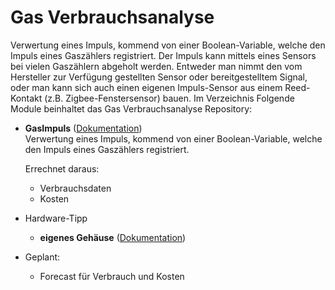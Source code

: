 # Gas Verbrauchsanalyse

Verwertung eines Impuls, kommend von einer Boolean-Variable, welche den Impuls eines Gaszählers registriert. Der Impuls kann mittels eines Sensors bei vielen Gaszählern abgeholt werden. Entweder man nimmt den vom Hersteller zur Verfügung gestellten Sensor oder bereitgestelltem Signal, oder man kann sich auch einen eigenen Impuls-Sensor aus einem Reed-Kontakt (z.B. Zigbee-Fenstersensor) bauen.
Im Verzeichnis 
Folgende Module beinhaltet das Gas Verbrauchsanalyse Repository:

- __GasImpuls__ ([Dokumentation](GasImpuls))  
	Verwertung eines Impuls, kommend von einer Boolean-Variable, welche den Impuls eines Gaszählers registriert.
	
	Errechnet daraus:
	- Verbrauchsdaten
	- Kosten
	
- Hardware-Tipp
	
	- __eigenes Gehäuse__ ([Dokumentation](SensorCase))  
	
- Geplant:
	- Forecast für Verbrauch und Kosten
